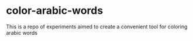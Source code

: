 # color-arabic-words
This is a repo of experiments aimed to create a convenient tool for coloring arabic words
